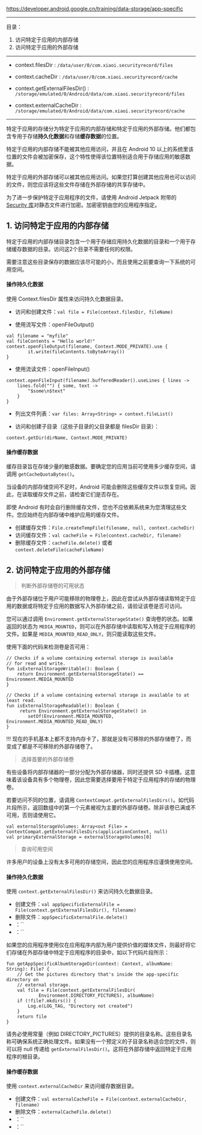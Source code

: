 https://developer.android.google.cn/training/data-storage/app-specific

---

目录：

1. 访问特定于应用的内部存储
2. 访问特定于应用的外部存储

---

* context.filesDir : `/data/user/0/com.xiaoi.securityrecord/files`
* context.cacheDir : `/data/user/0/com.xiaoi.securityrecord/cache`

* context.getExternalFilesDir() : `/storage/emulated/0/Android/data/com.xiaoi.securityrecord/files`
* context.externalCacheDir      : `/storage/emulated/0/Android/data/com.xiaoi.securityrecord/cache`

---

特定于应用的存储分为特定于应用的内部存储和特定于应用的外部存储。他们都包含专用于存储**持久化数据**和存储**缓存数据**的位置。

特定于应用的内部存储不能被其他应用访问，并且在 Android 10 以上的系统里该位置的文件会被加密保存，这个特性使得该位置特别适合用于存储应用的敏感数据。

特定于应用的外部存储可以被其他应用访问。如果您打算创建其他应用也可以访问的文件，则您应该将这些文件存储在外部存储的共享存储中。

为了进一步保护特定于应用程序的文件，请使用 Android Jetpack 附带的 [Security 库](https://developer.android.google.cn/topic/security/data)对静态文件进行加密。加密密钥由您的应用程序指定。

## 1. 访问特定于应用的内部存储

特定于应用的内部存储目录包含一个用于存储应用持久化数据的目录和一个用于存储缓存数据的目录。访问这2个目录不需要任何的权限。

需要注意这些目录保存的数据应该尽可能的小，而且使用之前要查询一下系统的可用空间。

#### 操作持久化数据

使用 Context.filesDir 属性来访问持久化数据目录。

* 访问和创建文件：`val file = File(context.filesDir, fileName)`

* 使用流写文件：openFileOutput() 

```
val filename = "myfile"
val fileContents = "Hello world!"
context.openFileOutput(filename, Context.MODE_PRIVATE).use {
        it.write(fileContents.toByteArray())
}
```

* 使用流读文件：openFileInput()

```
context.openFileInput(filename).bufferedReader().useLines { lines ->
    lines.fold("") { some, text ->
        "$some\n$text"
    }
}
```

* 列出文件列表：`var files: Array<String> = context.fileList()`

* 访问和创建子目录（这些子目录的父目录都是 filesDir 目录）：

```
context.getDir(dirName, Context.MODE_PRIVATE)
```

#### 操作缓存数据

缓存目录旨在存储少量的敏感数据。要确定您的应用当前可使用多少缓存空间，请调用 `getCacheQuotaBytes()`。

当设备的内部存储空间不足时，Android 可能会删除这些缓存文件以恢复空间。因此，在读取缓存文件之前，请检查它们是否存在。

即使 Android 有时会自行删除缓存文件，您也不应依赖系统来为您清理这些文件。您应始终在内部存储中维护应用的缓存文件。

* 创建缓存文件：`File.createTempFile(filename, null, context.cacheDir)`
* 访问缓存文件：`val cacheFile = File(context.cacheDir, filename)`
* 删除缓存文件：`cacheFile.delete()` 或者 `context.deleteFile(cacheFileName)`

## 2. 访问特定于应用的外部存储

> 判断外部存储卷的可用状态

由于外部存储位于用户可能移除的物理卷上，因此在尝试从外部存储读取特定于应用的数据或将特定于应用的数据写入外部存储之前，请验证该卷是否可访问。

您可以通过调用 `Environment.getExternalStorageState()` 查询卷的状态。如果返回的状态为 `MEDIA_MOUNTED`，则可以在外部存储中读取和写入特定于应用程序的文件。如果是 `MEDIA_MOUNTED_READ_ONLY`，则只能读取这些文件。

使用下面的代码来检测卷是否可用：

```
// Checks if a volume containing external storage is available
// for read and write.
fun isExternalStorageWritable(): Boolean {
    return Environment.getExternalStorageState() == Environment.MEDIA_MOUNTED
}

// Checks if a volume containing external storage is available to at least read.
fun isExternalStorageReadable(): Boolean {
     return Environment.getExternalStorageState() in
        setOf(Environment.MEDIA_MOUNTED, Environment.MEDIA_MOUNTED_READ_ONLY)
}
```

!!! 现在的手机基本上都不支持内存卡了，那就是没有可移除的外部存储卷了，而变成了都是不可移除的外部存储卷了。

> 选择首要的外部存储卷

有些设备将内部存储器的一部分分配为外部存储器，同时还提供 SD 卡插槽。这意味着该设备具有多个物理卷，因此您需要选择要用于特定于应用程序的存储的物理卷。

若要访问不同的位置，请调用 `ContextCompat.getExternalFilesDirs()`。如代码片段所示，返回数组中的第一个元素被视为主要的外部存储卷。除非该卷已满或不可用，否则请使用它。

```
val externalStorageVolumes: Array<out File> = ContextCompat.getExternalFilesDirs(applicationContext, null)
val primaryExternalStorage = externalStorageVolumes[0]
```

> 查询可用空间

许多用户的设备上没有太多可用的存储空间，因此您的应用程序应谨慎使用空间。



#### 操作持久化数据

使用 `context.getExternalFilesDir()` 来访问持久化数据目录。

* 创建文件：`val appSpecificExternalFile = File(context.getExternalFilesDir(), filename)`
* 删除文件：`appSpecificExternalFile.delete()`
* ：``
* ：``

如果您的应用程序使用仅在应用程序内部为用户提供价值的媒体文件，则最好将它们存储在外部存储中特定于应用程序的目录中，如以下代码片段所示：

```
fun getAppSpecificAlbumStorageDir(context: Context, albumName: String): File? {
    // Get the pictures directory that's inside the app-specific directory on
    // external storage.
    val file = File(context.getExternalFilesDir(
            Environment.DIRECTORY_PICTURES), albumName)
    if (!file?.mkdirs()) {
        Log.e(LOG_TAG, "Directory not created")
    }
    return file
}
```

请务必使用常量（例如 DIRECTORY_PICTURES）提供的目录名称。这些目录名称可确保系统正确处理文件。如果没有一个预定义的子目录名称适合您的文件，则可以将 null 传递给 `getExternalFilesDir()`。这将在外部存储中返回特定于应用程序的根目录。

#### 操作缓存数据

使用 `context.externalCacheDir` 来访问缓存数据目录。

* 创建文件：`val externalCacheFile = File(context.externalCacheDir, filename)`
* 删除文件：`externalCacheFile.delete()`
* ：``
* ：``
